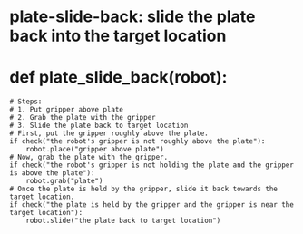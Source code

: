 # plate-slide-back: slide the plate back into the target location
# def plate_slide_back(robot):
    # Steps:
    # 1. Put gripper above plate
    # 2. Grab the plate with the gripper
    # 3. Slide the plate back to target location 
    # First, put the gripper roughly above the plate.
    if check("the robot's gripper is not roughly above the plate"):
        robot.place("gripper above plate")
    # Now, grab the plate with the gripper.
    if check("the robot's gripper is not holding the plate and the gripper is above the plate"):
        robot.grab("plate")
    # Once the plate is held by the gripper, slide it back towards the target location.
    if check("the plate is held by the gripper and the gripper is near the target location"):
        robot.slide("the plate back to target location")